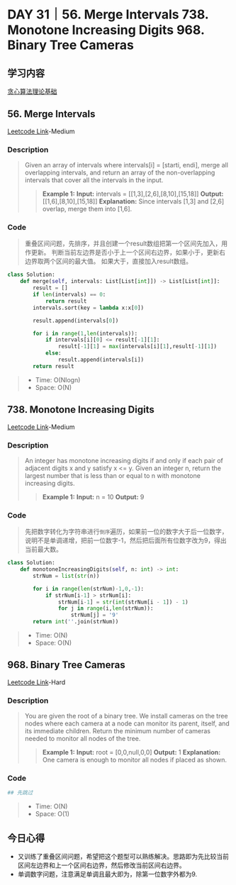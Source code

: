 # DAY 31｜56. Merge Intervals 738. Monotone Increasing Digits 968. Binary Tree Cameras
## 学习内容
[贪心算法理论基础](https://programmercarl.com/%E8%B4%AA%E5%BF%83%E7%AE%97%E6%B3%95%E7%90%86%E8%AE%BA%E5%9F%BA%E7%A1%80.html)
## 56. Merge Intervals
[Leetcode Link](https://leetcode.cn/problems/merge-intervals/description/)-Medium
### Description
>Given an array of intervals where intervals[i] = [starti, endi], merge all overlapping intervals, and return an array of the non-overlapping intervals that cover all the intervals in the input.
>>**Example 1:**
>>**Input:**
>>intervals = [[1,3],[2,6],[8,10],[15,18]]
>>**Output:**
>>[[1,6],[8,10],[15,18]]
>>**Explanation:**
>>Since intervals [1,3] and [2,6] overlap, merge them into [1,6].
### Code
>重叠区间问题，先排序，并且创建一个result数组把第一个区间先加入，用作更新。
>判断当前左边界是否小于上一个区间右边界，如果小于，更新右边界取两个区间的最大值。
>如果大于，直接加入result数组。
```python
class Solution:
    def merge(self, intervals: List[List[int]]) -> List[List[int]]:
        result = []
        if len(intervals) == 0:
            return result
        intervals.sort(key = lambda x:x[0])

        result.append(intervals[0])

        for i in range(1,len(intervals)):
            if intervals[i][0] <= result[-1][1]:
                result[-1][1] = max(intervals[i][1],result[-1][1])
            else:
                result.append(intervals[i])
        return result
```
> - Time: O(Nlogn)
> - Space: O(N)
## 738. Monotone Increasing Digits
[Leetcode Link](https://leetcode.cn/problems/monotone-increasing-digits/description/)-Medium
### Description
>An integer has monotone increasing digits if and only if each pair of adjacent digits x and y satisfy x <= y.
>Given an integer n, return the largest number that is less than or equal to n with monotone increasing digits.
>>**Example 1:**
>>**Input:**
>>n = 10
>>**Output:**
>>9
### Code
>先把数字转化为字符串进行`倒序`遍历，如果前一位的数字大于后一位数字，说明不是单调递增，把前一位数字-1，然后把后面所有位数字改为9，得出当前最大数。
```python
class Solution:
    def monotoneIncreasingDigits(self, n: int) -> int:
        strNum = list(str(n))

        for i in range(len(strNum)-1,0,-1):
            if strNum[i-1] > strNum[i]:
                strNum[i-1] = str(int(strNum[i - 1]) - 1) 
                for j in range(i,len(strNum)):
                    strNum[j] = '9'
        return int(''.join(strNum))
```
> - Time: O(N)
> - Space: O(N)
## 968. Binary Tree Cameras
[Leetcode Link](https://leetcode.cn/problems/binary-tree-cameras/description/)-Hard
### Description
>You are given the root of a binary tree. We install cameras on the tree nodes where each camera at a node can monitor its parent, itself, and its immediate children.
>Return the minimum number of cameras needed to monitor all nodes of the tree.
>>**Example 1:**
>>**Input:**
>>root = [0,0,null,0,0]
>>**Output:**
>>1
>>**Explanation:**
>>One camera is enough to monitor all nodes if placed as shown.
### Code
```python
## 先跳过
```
> - Time: O(N)
> - Space: O(1)
## 今日心得
- 又训练了重叠区间问题，希望把这个题型可以熟练解决。思路即为先比较当前区间左边界和上一个区间右边界，然后修改当前区间右边界。
- 单调数字问题，注意满足单调且最大即为，除第一位数字外都为9.
